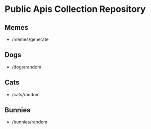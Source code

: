 # Public Apis Collection Repository

## Memes

- /memes/generate

## Dogs

- /dogs/random


## Cats

- /cats/random


## Bunnies

- /bunnies/random